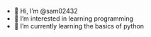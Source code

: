 - 👋 Hi, I’m @sam02432
- 👀 I’m interested in learning programming
- 🌱 I’m currently learning the basics of python

<!---
sam02432/sam02432 is a ✨ special ✨ repository because its `README.md` (this file) appears on your GitHub profile.
You can click the Preview link to take a look at your changes.
--->
